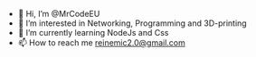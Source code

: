 - 👋 Hi, I’m @MrCodeEU
- 👀 I’m interested in Networking, Programming and 3D-printing
- 🌱 I’m currently learning NodeJs and Css
- 📫 How to reach me reinemic2.0@gmail.com

<!---
MrCodeEU/MrCodeEU is a ✨ special ✨ repository because its `README.md` (this file) appears on your GitHub profile.
You can click the Preview link to take a look at your changes.
--->
